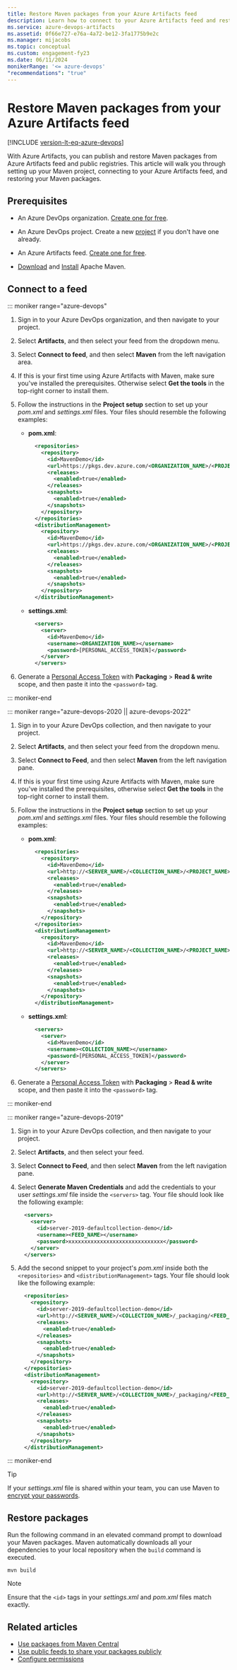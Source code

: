 ```yaml
---
title: Restore Maven packages from your Azure Artifacts feed
description: Learn how to connect to your Azure Artifacts feed and restore your Maven packages.
ms.service: azure-devops-artifacts
ms.assetid: 0f66e727-e76a-4a72-be12-3fa1775b9e2c
ms.manager: mijacobs
ms.topic: conceptual
ms.custom: engagement-fy23
ms.date: 06/11/2024
monikerRange: '<= azure-devops'
"recommendations": "true"
---
```


# Restore Maven packages from your Azure Artifacts feed

[!INCLUDE [version-lt-eq-azure-devops](../../includes/version-lt-eq-azure-devops.md)]

With Azure Artifacts, you can publish and restore Maven packages from Azure Artifacts feed and public registries. This article will walk you through setting up your Maven project, connecting to your Azure Artifacts feed, and restoring your Maven packages.

## Prerequisites

- An Azure DevOps organization. [Create one for free](../../organizations/accounts/create-organization.md).

- An Azure DevOps project. Create a new [project](../../organizations/projects/create-project.md#create-a-project) if you don't have one already.

- An Azure Artifacts feed. [Create one for free](../concepts/feeds.md#create-a-new-feed).

- [Download](https://maven.apache.org/download.cgi) and [Install](https://maven.apache.org/install.html) Apache Maven.

## Connect to a feed

::: moniker range="azure-devops"

1. Sign in to your Azure DevOps organization, and then navigate to your project.

1. Select **Artifacts**, and then select your feed from the dropdown menu.

1. Select **Connect to feed**, and then select **Maven** from the left navigation area.

1. If this is your first time using Azure Artifacts with Maven, make sure you've installed the prerequisites. Otherwise select **Get the tools** in the top-right corner to install them.

1. Follow the instructions in the **Project setup** section to set up your *pom.xml* and *settings.xml* files. Your files should resemble the following examples:

    - **pom.xml**:
        
        ```xml
          <repositories>
            <repository>
              <id>MavenDemo</id>
              <url>https://pkgs.dev.azure.com/<ORGANIZATION_NAME>/<PROJECT_NAME>/_packaging/<FEED_NAME>/maven/v1</url>
              <releases>
                <enabled>true</enabled>
              </releases>
              <snapshots>
                <enabled>true</enabled>
              </snapshots>
            </repository>
          </repositories>
          <distributionManagement>
            <repository>
              <id>MavenDemo</id>
              <url>https://pkgs.dev.azure.com/<ORGANIZATION_NAME>/<PROJECT_NAME>/_packaging/<FEED_NAME>/maven/v1</url>
              <releases>
                <enabled>true</enabled>
              </releases>
              <snapshots>
                <enabled>true</enabled>
              </snapshots>
            </repository>
          </distributionManagement>
        ```

    - **settings.xml**:
    
        ```xml
          <servers>
            <server>
              <id>MavenDemo</id>
              <username><ORGANIZATION_NAME></username>
              <password>[PERSONAL_ACCESS_TOKEN]</password>
            </server>
          </servers>
        ```
    
1. Generate a [Personal Access Token](../../organizations/accounts/use-personal-access-tokens-to-authenticate.md#create-a-pat) with **Packaging** > **Read & write** scope, and then paste it into the `<password>` tag.

::: moniker-end

::: moniker range="azure-devops-2020 || azure-devops-2022"

1. Sign in to your Azure DevOps collection, and then navigate to your project.

1. Select **Artifacts**, and then select your feed from the dropdown menu.

1. Select **Connect to Feed**, and then select **Maven** from the left navigation pane.

1. If this is your first time using Azure Artifacts with Maven, make sure you've installed the prerequisites, otherwise select **Get the tools** in the top-right corner to install them.

1. Follow the instructions in the **Project setup** section to set up your *pom.xml* and *settings.xml* files. Your files should resemble the following examples:

    - **pom.xml**:
        
        ```xml
          <repositories>
            <repository>
              <id>MavenDemo</id>
              <url>http://<SERVER_NAME>/<COLLECTION_NAME>/<PROJECT_NAME>/_packaging/<FEED_NAME>/maven/v1</url>
              <releases>
                <enabled>true</enabled>
              </releases>
              <snapshots>
                <enabled>true</enabled>
              </snapshots>
            </repository>
          </repositories>
          <distributionManagement>
            <repository>
              <id>MavenDemo</id>
              <url>http://<SERVER_NAME>/<COLLECTION_NAME>/<PROJECT_NAME>/_packaging/<FEED_NAME>/maven/v1</url>
              <releases>
                <enabled>true</enabled>
              </releases>
              <snapshots>
                <enabled>true</enabled>
              </snapshots>
            </repository>
          </distributionManagement>
        ```

    - **settings.xml**:
    
        ```xml
          <servers>
            <server>
              <id>MavenDemo</id>
              <username><COLLECTION_NAME></username>
              <password>[PERSONAL_ACCESS_TOKEN]</password>
            </server>
          </servers>
        ```

1. Generate a [Personal Access Token](../../organizations/accounts/use-personal-access-tokens-to-authenticate.md#create-a-pat) with **Packaging** > **Read & write** scope, and then paste it into the `<password>` tag.

::: moniker-end

::: moniker range="azure-devops-2019"

1. Sign in to your Azure DevOps collection, and then navigate to your project.

1. Select **Artifacts**, and then select your feed.

1. Select **Connect to Feed**, and then select **Maven** from the left navigation pane.

1. Select **Generate Maven Credentials** and add the credentials to your user *settings.xml* file inside the `<servers>` tag. Your file should look like the following example:

    ```xml
      <servers>
        <server>
          <id>server-2019-defaultcollection-demo</id>
          <username><FEED_NAME></username>
          <password>xxxxxxxxxxxxxxxxxxxxxxxxxxxxxx</password>
        </server>
      </servers>
    ```

1. Add the second snippet to your project's *pom.xml* inside both the `<repositories>` and `<distributionManagement>` tags. Your file should look like the following example:

    ```xml
      <repositories>
        <repository>
          <id>server-2019-defaultcollection-demo</id>
          <url>http://<SERVER_NAME>/<COLLECTION_NAME>/_packaging/<FEED_NAME>/maven/v1</url>
          <releases>
            <enabled>true</enabled>
          </releases>
          <snapshots>
            <enabled>true</enabled>
          </snapshots>
        </repository>
      </repositories>
      <distributionManagement>
        <repository>
          <id>server-2019-defaultcollection-demo</id>
          <url>http://<SERVER_NAME>/<COLLECTION_NAME>/_packaging/<FEED_NAME>/maven/v1</url>
          <releases>
            <enabled>true</enabled>
          </releases>
          <snapshots>
            <enabled>true</enabled>
          </snapshots>
        </repository>
      </distributionManagement>
    ```

::: moniker-end

> [!TIP]
> If your *settings.xml* file is shared within your team, you can use Maven to [encrypt your passwords](https://maven.apache.org/guides/mini/guide-encryption.html).

## Restore packages

Run the following command in an elevated command prompt to download your Maven packages. Maven automatically downloads all your dependencies to your local repository when the `build` command is executed.

```Command
mvn build
```

> [!NOTE]
> Ensure that the `<id>` tags in your *settings.xml* and *pom.xml* files match exactly.

## Related articles

- [Use packages from Maven Central](./upstream-sources.md)
- [Use public feeds to share your packages publicly](../tutorials/share-packages-publicly.md)
- [Configure permissions](../feeds/feed-permissions.md)